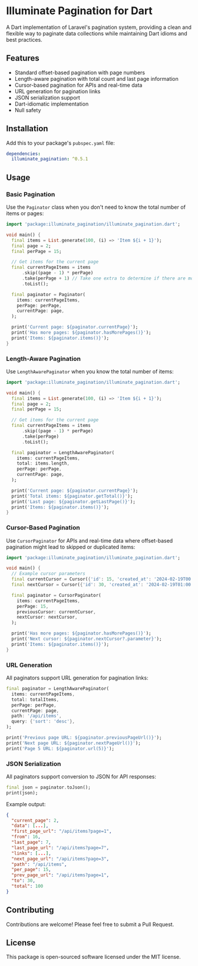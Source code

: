 # Illuminate Pagination for Dart

A Dart implementation of Laravel's pagination system, providing a clean and flexible way to paginate data collections while maintaining Dart idioms and best practices.

## Features

- Standard offset-based pagination with page numbers
- Length-aware pagination with total count and last page information
- Cursor-based pagination for APIs and real-time data
- URL generation for pagination links
- JSON serialization support
- Dart-idiomatic implementation
- Null safety

## Installation

Add this to your package's `pubspec.yaml` file:

```yaml
dependencies:
  illuminate_pagination: ^0.5.1
```

## Usage

### Basic Pagination

Use the `Paginator` class when you don't need to know the total number of items or pages:

```dart
import 'package:illuminate_pagination/illuminate_pagination.dart';

void main() {
  final items = List.generate(100, (i) => 'Item ${i + 1}');
  final page = 2;
  final perPage = 15;

  // Get items for the current page
  final currentPageItems = items
      .skip((page - 1) * perPage)
      .take(perPage + 1) // Take one extra to determine if there are more pages
      .toList();

  final paginator = Paginator(
    items: currentPageItems,
    perPage: perPage,
    currentPage: page,
  );

  print('Current page: ${paginator.currentPage}');
  print('Has more pages: ${paginator.hasMorePages()}');
  print('Items: ${paginator.items()}');
}
```

### Length-Aware Pagination

Use `LengthAwarePaginator` when you know the total number of items:

```dart
import 'package:illuminate_pagination/illuminate_pagination.dart';

void main() {
  final items = List.generate(100, (i) => 'Item ${i + 1}');
  final page = 2;
  final perPage = 15;

  // Get items for the current page
  final currentPageItems = items
      .skip((page - 1) * perPage)
      .take(perPage)
      .toList();

  final paginator = LengthAwarePaginator(
    items: currentPageItems,
    total: items.length,
    perPage: perPage,
    currentPage: page,
  );

  print('Current page: ${paginator.currentPage}');
  print('Total items: ${paginator.getTotal()}');
  print('Last page: ${paginator.getLastPage()}');
  print('Items: ${paginator.items()}');
}
```

### Cursor-Based Pagination

Use `CursorPaginator` for APIs and real-time data where offset-based pagination might lead to skipped or duplicated items:

```dart
import 'package:illuminate_pagination/illuminate_pagination.dart';

void main() {
  // Example cursor parameters
  final currentCursor = Cursor({'id': 15, 'created_at': '2024-02-19T00:00:00Z'});
  final nextCursor = Cursor({'id': 30, 'created_at': '2024-02-19T01:00:00Z'});

  final paginator = CursorPaginator(
    items: currentPageItems,
    perPage: 15,
    previousCursor: currentCursor,
    nextCursor: nextCursor,
  );

  print('Has more pages: ${paginator.hasMorePages()}');
  print('Next cursor: ${paginator.nextCursor?.parameter}');
  print('Items: ${paginator.items()}');
}
```

### URL Generation

All paginators support URL generation for pagination links:

```dart
final paginator = LengthAwarePaginator(
  items: currentPageItems,
  total: totalItems,
  perPage: perPage,
  currentPage: page,
  path: '/api/items',
  query: {'sort': 'desc'},
);

print('Previous page URL: ${paginator.previousPageUrl()}');
print('Next page URL: ${paginator.nextPageUrl()}');
print('Page 5 URL: ${paginator.url(5)}');
```

### JSON Serialization

All paginators support conversion to JSON for API responses:

```dart
final json = paginator.toJson();
print(json);
```

Example output:
```json
{
  "current_page": 2,
  "data": [...],
  "first_page_url": "/api/items?page=1",
  "from": 16,
  "last_page": 7,
  "last_page_url": "/api/items?page=7",
  "links": [...],
  "next_page_url": "/api/items?page=3",
  "path": "/api/items",
  "per_page": 15,
  "prev_page_url": "/api/items?page=1",
  "to": 30,
  "total": 100
}
```

## Contributing

Contributions are welcome! Please feel free to submit a Pull Request.

## License

This package is open-sourced software licensed under the MIT license.
